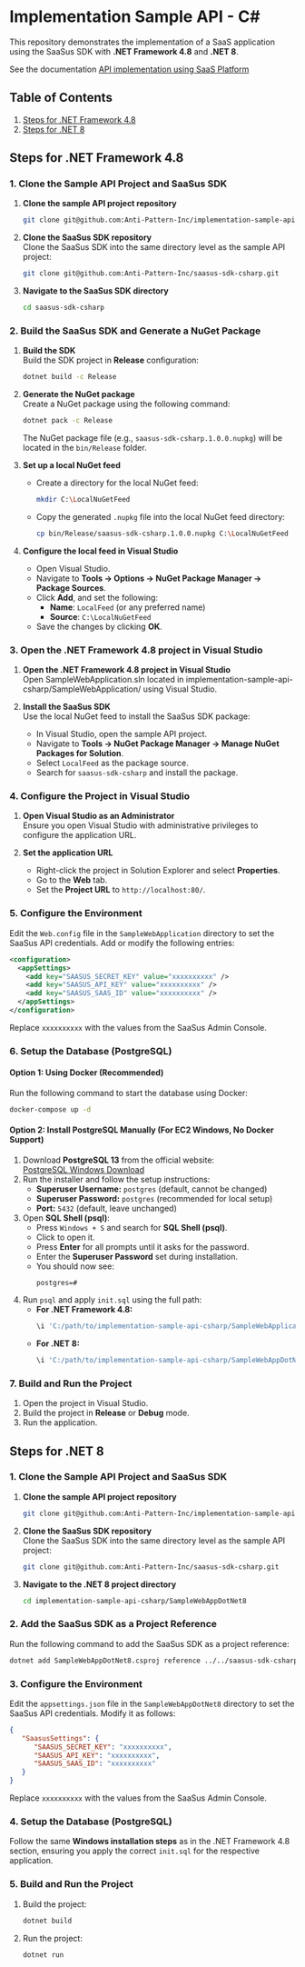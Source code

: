 # Implementation Sample API - C#

This repository demonstrates the implementation of a SaaS application using the SaaSus SDK with **.NET Framework 4.8** and **.NET 8**.

See the documentation [API implementation using SaaS Platform](https://docs.saasus.io/docs/implementing-authentication-using-saasus-platform-apiserver)

## Table of Contents

1. [Steps for .NET Framework 4.8](#steps-for-net-framework-48)
2. [Steps for .NET 8](#steps-for-net-8)

## Steps for .NET Framework 4.8

### 1. Clone the Sample API Project and SaaSus SDK

1. **Clone the sample API project repository**
   ```bash
   git clone git@github.com:Anti-Pattern-Inc/implementation-sample-api-csharp.git
   ```

2. **Clone the SaaSus SDK repository**  
   Clone the SaaSus SDK into the same directory level as the sample API project:

   ```bash
   git clone git@github.com:Anti-Pattern-Inc/saasus-sdk-csharp.git
   ```

3. **Navigate to the SaaSus SDK directory**
   ```bash
   cd saasus-sdk-csharp
   ```

### 2. Build the SaaSus SDK and Generate a NuGet Package

1. **Build the SDK**  
   Build the SDK project in **Release** configuration:

   ```bash
   dotnet build -c Release
   ```

2. **Generate the NuGet package**  
   Create a NuGet package using the following command:

   ```bash
   dotnet pack -c Release
   ```

   The NuGet package file (e.g., `saasus-sdk-csharp.1.0.0.nupkg`) will be located in the `bin/Release` folder.

3. **Set up a local NuGet feed**
   - Create a directory for the local NuGet feed:
     ```bash
     mkdir C:\LocalNuGetFeed
     ```
   - Copy the generated `.nupkg` file into the local NuGet feed directory:
     ```bash
     cp bin/Release/saasus-sdk-csharp.1.0.0.nupkg C:\LocalNuGetFeed
     ```

4. **Configure the local feed in Visual Studio**
   - Open Visual Studio.
   - Navigate to **Tools → Options → NuGet Package Manager → Package Sources**.
   - Click **Add**, and set the following:
      - **Name**: `LocalFeed` (or any preferred name)
      - **Source**: `C:\LocalNuGetFeed`
   - Save the changes by clicking **OK**.

### 3. Open the .NET Framework 4.8 project in Visual Studio

1. **Open the .NET Framework 4.8 project in Visual Studio**  
   Open SampleWebApplication.sln located in implementation-sample-api-csharp/SampleWebApplication/ using Visual Studio.

2. **Install the SaaSus SDK**  
   Use the local NuGet feed to install the SaaSus SDK package:
   - In Visual Studio, open the sample API project.
   - Navigate to **Tools → NuGet Package Manager → Manage NuGet Packages for Solution**.
   - Select `LocalFeed` as the package source.
   - Search for `saasus-sdk-csharp` and install the package.

### 4. Configure the Project in Visual Studio

1. **Open Visual Studio as an Administrator**  
   Ensure you open Visual Studio with administrative privileges to configure the application URL.

2. **Set the application URL**
   - Right-click the project in Solution Explorer and select **Properties**.
   - Go to the **Web** tab.
   - Set the **Project URL** to `http://localhost:80/`.

### 5. Configure the Environment

Edit the `Web.config` file in the `SampleWebApplication` directory to set the SaaSus API credentials. Add or modify the following entries:

```xml
<configuration>
  <appSettings>
    <add key="SAASUS_SECRET_KEY" value="xxxxxxxxxx" />
    <add key="SAASUS_API_KEY" value="xxxxxxxxxx" />
    <add key="SAASUS_SAAS_ID" value="xxxxxxxxxx" />
  </appSettings>
</configuration>
```

Replace `xxxxxxxxxx` with the values from the SaaSus Admin Console.

### 6. Setup the Database (PostgreSQL)

#### Option 1: Using Docker (Recommended)

Run the following command to start the database using Docker:

```sh
docker-compose up -d
```

#### Option 2: Install PostgreSQL Manually (For EC2 Windows, No Docker Support)

1. Download **PostgreSQL 13** from the official website:  
   [PostgreSQL Windows Download](https://www.postgresql.org/download/windows/)
2. Run the installer and follow the setup instructions:
   - **Superuser Username:** `postgres` (default, cannot be changed)
   - **Superuser Password:** `postgres` (recommended for local setup)
   - **Port:** `5432` (default, leave unchanged)
3. Open **SQL Shell (psql)**:
   - Press `Windows + S` and search for **SQL Shell (psql)**.
   - Click to open it.
   - Press **Enter** for all prompts until it asks for the password.
   - Enter the **Superuser Password** set during installation.
   - You should now see:
     ```
     postgres=#
     ```
4. Run `psql` and apply `init.sql` using the full path:
   - **For .NET Framework 4.8:**
     ```sql
     \i 'C:/path/to/implementation-sample-api-csharp/SampleWebApplication/init.sql'
     ```
   - **For .NET 8:**
     ```sql
     \i 'C:/path/to/implementation-sample-api-csharp/SampleWebAppDotNet8/init.sql'
     ```

### 7. Build and Run the Project

1. Open the project in Visual Studio.
2. Build the project in **Release** or **Debug** mode.
3. Run the application.

## Steps for .NET 8

### 1. Clone the Sample API Project and SaaSus SDK

1. **Clone the sample API project repository**
   ```bash
   git clone git@github.com:Anti-Pattern-Inc/implementation-sample-api-csharp.git
   ```

2. **Clone the SaaSus SDK repository**  
   Clone the SaaSus SDK into the same directory level as the sample API project:

   ```bash
   git clone git@github.com:Anti-Pattern-Inc/saasus-sdk-csharp.git
   ```

3. **Navigate to the .NET 8 project directory**
   ```bash
   cd implementation-sample-api-csharp/SampleWebAppDotNet8
   ```

### 2. Add the SaaSus SDK as a Project Reference

Run the following command to add the SaaSus SDK as a project reference:

```bash
dotnet add SampleWebAppDotNet8.csproj reference ../../saasus-sdk-csharp/saasus-sdk-csharp.csproj
```

### 3. Configure the Environment

Edit the `appsettings.json` file in the `SampleWebAppDotNet8` directory to set the SaaSus API credentials. Modify it as follows:

```json
{
   "SaasusSettings": {
      "SAASUS_SECRET_KEY": "xxxxxxxxxx",
      "SAASUS_API_KEY": "xxxxxxxxxx",
      "SAASUS_SAAS_ID": "xxxxxxxxxx"
   }
}
```

Replace `xxxxxxxxxx` with the values from the SaaSus Admin Console.

### 4. Setup the Database (PostgreSQL)

Follow the same **Windows installation steps** as in the .NET Framework 4.8 section, ensuring you apply the correct `init.sql` for the respective application.

### 5. Build and Run the Project

1. Build the project:

   ```bash
   dotnet build
   ```

2. Run the project:

   ```bash
   dotnet run
   ```
